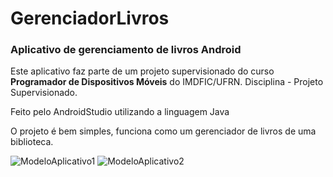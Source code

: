 # GerenciadorLivros
### Aplicativo de gerenciamento de livros Android

Este aplicativo faz parte de um projeto supervisionado do curso **Programador de Dispositivos Móveis** do IMDFIC/UFRN.
Disciplina - Projeto Supervisionado.

Feito pelo AndroidStudio utilizando a linguagem Java

O projeto é bem simples, funciona como um gerenciador de livros de uma biblioteca.

![ModeloAplicativo1](https://user-images.githubusercontent.com/73791375/128611846-44488b16-1451-43f9-82bd-c51ad8876fd3.png) ![ModeloAplicativo2](https://user-images.githubusercontent.com/73791375/128612008-a39d8fed-31f7-4f4a-ab57-bf6ecbac3172.png)




